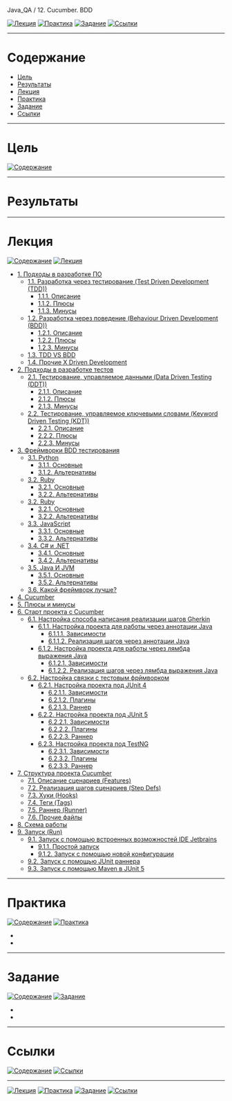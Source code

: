 Java_QA / 12. Cucumber. BDD

[![Лекция](https://img.shields.io/badge/-Лекция-ee99ff)](1.%20Лекция.md)
[![Практика](https://img.shields.io/badge/-Практика-aaffaa)](2.%20Практика.md)
[![Задание](https://img.shields.io/badge/-Задание-99ffee)](3.%20Задание.md)
[![Ссылки](https://img.shields.io/badge/-Ссылки-ffee99)](4.%20Ссылки.md)

***

# Содержание

* [Цель](#цель)
* [Результаты](#результаты)
* [Лекция](#лекция)
* [Практика](#практика)
* [Задание](#задание)
* [Ссылки](#ссылки)

***

# Цель

[![Содержание](https://img.shields.io/badge/-Содержание-1177ff)](#содержание)



***

# Результаты



***

# Лекция

[![Содержание](https://img.shields.io/badge/-Содержание-1177ff)](#содержание)
[![Лекция](https://img.shields.io/badge/-Лекция-ee99ff)](1.%20Лекция.md)


* [1. Подходы в разработке ПО](1.%20Лекция.md#1-подходы-в-разработке-по)
    * [1.1. Разработка через тестирование (Test Driven Development (TDD))](1.%20Лекция.md#11-разработка-через-тестирование-test-driven-development-tdd)
        * [1.1.1. Описание](1.%20Лекция.md#111-описание)
        * [1.1.2. Плюсы](1.%20Лекция.md#112-плюсы)
        * [1.1.3. Минусы](1.%20Лекция.md#113-минусы)
    * [1.2. Разработка через поведение (Behaviour Driven Development (BDD))](1.%20Лекция.md#12-разработка-через-поведение-behaviour-driven-development-bdd)
        * [1.2.1. Описание](v#121-описание)
        * [1.2.2. Плюсы](1.%20Лекция.md#122-плюсы)
        * [1.2.3. Минусы](1.%20Лекция.md#123-минусы)
    * [1.3. TDD VS BDD](1.%20Лекция.md#13-tdd-vs-bdd)
    * [1.4. Прочие X Driven Development](1.%20Лекция.md#14-прочие-x-driven-development)
* [2. Подходы в разработке тестов](1.%20Лекция.md#2-подходы-в-разработке-тестов)
    * [2.1. Тестирование, управляемое данными (Data Driven Testing (DDT))](1.%20Лекция.md#21-тестирование-управляемое-данными-data-driven-testing-ddt)
        * [2.1.1. Описание](1.%20Лекция.md#211-описание)
        * [2.1.2. Плюсы](1.%20Лекция.md#212-плюсы)
        * [2.1.3. Минусы](1.%20Лекция.md#213-минусы)
    * [2.2. Тестирование, управляемое ключевыми словами (Keyword Driven Testing (KDT))](1.%20Лекция.md#22-тестирование-управляемое-ключевыми-словами-keyword-driven-testing-kdt)
        * [2.2.1. Описание](1.%20Лекция.md#221-описание)
        * [2.2.2. Плюсы](1.%20Лекция.md#222-плюсы)
        * [2.2.3. Минусы](1.%20Лекция.md#223-минусы)
* [3. Фреймворки BDD тестирования](1.%20Лекция.md#3-фреймворки-bdd-тестирования)
    * [3.1. Python](1.%20Лекция.md#31-python)
        * [3.1.1. Основные](1.%20Лекция.md#311-основные)
        * [3.1.2. Альтернативы](1.%20Лекция.md#312-альтернативы)
    * [3.2. Ruby](1.%20Лекция.md#32-ruby)
        * [3.2.1. Основные](1.%20Лекция.md#321-основные)
        * [3.2.2. Альтернативы](1.%20Лекция.md#322-альтернативы)
    * [3.2. Ruby](1.%20Лекция.md#32-ruby)
        * [3.2.1. Основные](1.%20Лекция.md#321-основные)
        * [3.2.2. Альтернативы](1.%20Лекция.md#322-альтернативы)
    * [3.3. JavaScript](1.%20Лекция.md#33-javascript)
        * [3.3.1. Основные](1.%20Лекция.md#331-основные)
        * [3.3.2. Альтернативы](1.%20Лекция.md#332-альтернативы)
    * [3.4. C# и .NET](1.%20Лекция.md#34-c-и-net)
        * [3.4.1. Основные](1.%20Лекция.md#341-основные)
        * [3.4.2. Альтернативы](1.%20Лекция.md#342-альтернативы)
    * [3.5. Java И JVM](1.%20Лекция.md#35-java-и-jvm)
        * [3.5.1. Основные](1.%20Лекция.md#351-основные)
        * [3.5.2. Альтернативы](1.%20Лекция.md#352-альтернативы)
    * [3.6. Какой фреймворк лучше?](1.%20Лекция.md#36-какой-фреймворк-лучше)
* [4. Cucumber](1.%20Лекция.md#4-cucumber)
* [5. Плюсы и минусы](1.%20Лекция.md#5-плюсы-и-минусы)
* [6. Старт проекта с Cucumber](1.%20Лекция.md#6-старт-проекта-с-cucumber)
    * [6.1. Настройка способа написания реализации шагов Gherkin](1.%20Лекция.md#61-настройка-способа-написания-реализации-шагов-gherkin)
        * [6.1.1. Настройка проекта для работы через аннотации Java](1.%20Лекция.md#611-настройка-проекта-для-работы-через-аннотации-java)
            * [6.1.1.1. Зависимости](1.%20Лекция.md#6111-зависимости)
            * [6.1.1.2. Реализация шагов через аннотации Java](1.%20Лекция.md#6112-реализация-шагов-через-аннотации-java)
        * [6.1.2. Настройка проекта для работы через лямбда выражения Java](1.%20Лекция.md#612-настройка-проекта-для-работы-через-лямбда-выражения-java)
            * [6.1.2.1. Зависимости](1.%20Лекция.md#6121-зависимости)
            * [6.1.2.2. Реализация шагов через лямбда выражения Java](1.%20Лекция.md#6122-реализация-шагов-через-лямбда-выражения-java)
    * [6.2. Настройка связки с тестовым фрймворком](1.%20Лекция.md#62-настройка-связки-с-тестовым-фрймворком)
        * [6.2.1. Настройка проекта под JUnit 4](1.%20Лекция.md#621-настройка-проекта-под-junit-4)
            * [6.2.1.1. Зависимости](1.%20Лекция.md#6211-зависимости)
            * [6.2.1.2. Плагины](1.%20Лекция.md#6212-плагины)
            * [6.2.1.3. Раннер](1.%20Лекция.md#6213-раннер)
        * [6.2.2. Настройка проекта под JUnit 5](1.%20Лекция.md#622-настройка-проекта-под-junit-5)
            * [6.2.2.1. Зависимости](1.%20Лекция.md#6221-зависимости)
            * [6.2.2.2. Плагины](1.%20Лекция.md#6222-плагины)
            * [6.2.2.3. Раннер](1.%20Лекция.md#6223-раннер)
        * [6.2.3. Настройка проекта под TestNG](1.%20Лекция.md#623-настройка-проекта-под-testng)
            * [6.2.3.1. Зависимости](1.%20Лекция.md#6231-зависимости)
            * [6.2.3.2. Плагины](1.%20Лекция.md#6232-плагины)
            * [6.2.3.3. Раннер](1.%20Лекция.md#6233-раннер)
* [7. Структура проекта Cucumber](1.%20Лекция.md#7-структура-проекта-cucumber)
    * [7.1. Описание сценариев (Features)](1.%20Лекция.md#71-описание-сценариев-features)
    * [7.2. Реализация шагов сценариев (Step Defs)](1.%20Лекция.md#72-реализация-шагов-сценариев-step-defs)
    * [7.3. Хуки (Hooks)](1.%20Лекция.md#73-хуки-hooks)
    * [7.4. Теги (Tags)](1.%20Лекция.md#74-теги-tags)
    * [7.5. Раннер (Runner)](1.%20Лекция.md#75-раннер-runner)
    * [7.6. Прочие файлы](1.%20Лекция.md#76-прочие-файлы)
* [8. Схема работы](1.%20Лекция.md#8-схема-работы)
* [9. Запуск (Run)](1.%20Лекция.md#9-запуск-run)
    * [9.1. Запуск с помощью встроенных возможностей IDE Jetbrains](1.%20Лекция.md#91-запуск-с-помощью-встроенных-возможностей-ide-jetbrains)
        * [9.1.1. Простой запуск](1.%20Лекция.md#911-простой-запуск)
        * [9.1.2. Запуск с помощью новой конфигурации](1.%20Лекция.md#912-запуск-с-помощью-новой-конфигурации)
    * [9.2. Запуск с помощью JUnit раннера](1.%20Лекция.md#92-запуск-с-помощью-junit-раннера)
    * [9.3. Запуск с помощью Maven в JUnit 5](1.%20Лекция.md#93-запуск-с-помощью-maven-в-junit-5)

***

# Практика

[![Содержание](https://img.shields.io/badge/-Содержание-1177ff)](#содержание)
[![Практика](https://img.shields.io/badge/-Практика-aaffaa)](2.%20Практика.md)

* []()
* []()

***

# Задание

[![Содержание](https://img.shields.io/badge/-Содержание-1177ff)](#содержание)
[![Задание](https://img.shields.io/badge/-Задание-99ffee)](3.%20Задание.md)

* []()
* []()

***

# Ссылки

[![Содержание](https://img.shields.io/badge/-Содержание-1177ff)](#содержание)
[![Ссылки](https://img.shields.io/badge/-Ссылки-ffee99)](4.%20Ссылки.md)

***

[![Лекция](https://img.shields.io/badge/-Лекция-ee99ff)](1.%20Лекция.md)
[![Практика](https://img.shields.io/badge/-Практика-aaffaa)](2.%20Практика.md)
[![Задание](https://img.shields.io/badge/-Задание-99ffee)](3.%20Задание.md)
[![Ссылки](https://img.shields.io/badge/-Ссылки-ffee99)](4.%20Ссылки.md)